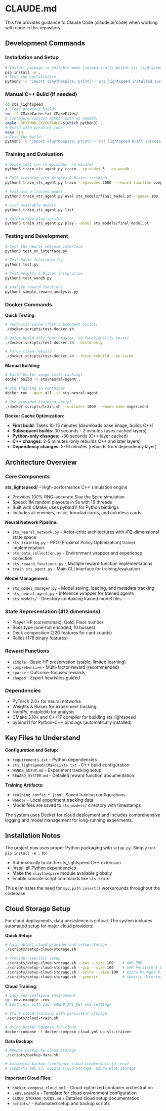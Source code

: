 # CLAUDE.md

This file provides guidance to Claude Code (claude.ai/code) when working with code in this repository.

## Development Commands

### Installation and Setup
```bash
# Install package in editable mode (automatically builds sts_lightspeed)
pip install -e .
# Test the installation
python3 -c "import slaythespire; print('✅ sts_lightspeed installed successfully!')"
```

### Manual C++ Build (if needed)
```bash
cd sts_lightspeed
# Clean previous builds
rm -rf CMakeCache.txt CMakeFiles/
# Configure (adjust Python path as needed)
cmake -DPYTHON_EXECUTABLE=$(which python3) .
# Build with parallel jobs
make -j4
# Test the build
python3 -c "import slaythespire; print('✅ sts_lightspeed built successfully!')"
```

### Training and Evaluation
```bash
# Quick test run (5 episodes, ~1 minute)
python3 train_sts_agent.py train --episodes 5 --no-wandb

# Full training with Weights & Biases tracking
python3 train_sts_agent.py train --episodes 2000 --reward-function comprehensive --wandb

# Evaluate a trained model
python3 train_sts_agent.py eval sts_models/final_model.pt --games 100

# List available models
python3 train_sts_agent.py list

# Interactive play session
python3 train_sts_agent.py play --model sts_models/final_model.pt
```

### Testing and Development
```bash
# Test the neural network interface
python3 test_nn_interface.py

# Test basic functionality
python3 test.py

# Test Weights & Biases integration
python3 test_wandb.py

# Analyze reward functions
python3 simple_reward_analysis.py
```

### Docker Commands

**Quick Testing:**
```bash
# Test with cache (fast subsequent builds)
./docker-scripts/test-docker.sh

# Quick build-only test (faster, no functionality tests)
./docker-scripts/test-docker.sh --build-only

# Force clean rebuild
./docker-scripts/test-docker.sh --force-rebuild --no-cache
```

**Manual Building:**
```bash
# Build Docker image (with caching)
docker build -t sts-neural-agent .

# Run training in container
docker run --gpus all -it sts-neural-agent

# Use provided training script
./docker-scripts/train.sh --episodes 1000 --wandb-name experiment
```

**Docker Cache Optimization:**
- **First build**: Takes 10-15 minutes (downloads base image, builds C++)
- **Subsequent builds**: 30 seconds - 2 minutes (uses cached layers)
- **Python-only changes**: ~30 seconds (C++ layer cached)
- **C++ changes**: 2-5 minutes (only rebuilds C++ and later layers)
- **Dependency changes**: 5-10 minutes (rebuilds from dependency layer)

## Architecture Overview

### Core Components

**sts_lightspeed/** - High-performance C++ simulation engine
- Provides 100% RNG-accurate Slay the Spire simulation
- Speed: 1M random playouts in 5s with 16 threads
- Built with CMake, uses pybind11 for Python bindings
- Includes all enemies, relics, Ironclad cards, and colorless cards

**Neural Network Pipeline:**
- `sts_neural_network.py` - Actor-critic architectures with 412-dimensional state space
- `sts_training.py` - PPO (Proximal Policy Optimization) trainer implementation
- `sts_data_collection.py` - Environment wrapper and experience collection
- `sts_reward_functions.py` - Multiple reward function implementations
- `train_sts_agent.py` - Main CLI interface for training/evaluation

**Model Management:**
- `sts_model_manager.py` - Model saving, loading, and metadata tracking
- `sts_neural_agent.py` - Inference wrapper for trained agents
- `sts_models/` - Directory containing trained model files

### State Representation (412 dimensions)
- Player HP (current/max), Gold, Floor number
- Boss type (one-hot encoded, 10 bosses)  
- Deck composition (220 features for card counts)
- Relics (178 binary features)

### Reward Functions
- `simple` - Basic HP preservation (stable, limited learning)
- `comprehensive` - Multi-factor reward (recommended)
- `sparse` - Outcome-focused rewards
- `shaped` - Expert heuristics guided

### Dependencies
- PyTorch 2.0+ for neural networks
- Weights & Biases for experiment tracking
- NumPy, matplotlib for analysis
- CMake 3.10+ and C++17 compiler for building sts_lightspeed
- pybind11 for Python-C++ bindings (automatically installed)

## Key Files to Understand

**Configuration and Setup:**
- `requirements.txt` - Python dependencies
- `sts_lightspeed/CMakeLists.txt` - C++ build configuration
- `WANDB_SETUP.md` - Experiment tracking setup
- `REWARD_SYSTEM.md` - Detailed reward function documentation

**Training Artifacts:**
- `training_config_*.json` - Saved training configurations
- `wandb/` - Local experiment tracking data
- Model files are saved to `sts_models/` directory with timestamps

The system uses Docker for cloud deployment and includes comprehensive logging and model management for long-running experiments.

## Installation Notes

The project now uses proper Python packaging with `setup.py`. Simply run `pip install -e .` to:
- Automatically build the sts_lightspeed C++ extension
- Install all Python dependencies
- Make the `slaythespire` module available globally
- Enable console script commands like `sts-train`

This eliminates the need for `sys.path.insert()` workarounds throughout the codebase.

## Cloud Storage Setup

For cloud deployments, data persistence is critical. The system includes automated setup for major cloud providers:

**Quick Setup:**
```bash
# Auto-detect cloud provider and setup storage
./scripts/setup-cloud-storage.sh

# Provider-specific setup
./scripts/setup-cloud-storage.sh --aws --size 100    # AWS EBS
./scripts/setup-cloud-storage.sh --gcp --size 100    # GCP Persistent Disk
./scripts/setup-cloud-storage.sh --azure --size 100  # Azure Managed Disk
./scripts/setup-cloud-storage.sh --generic           # Generic directory
```

**Cloud Training:**
```bash
# Copy and configure environment
cp .env.example .env
# Edit .env with your WANDB_API_KEY and settings

# Start cloud training with persistent storage
./scripts/cloud-train.sh

# Using Docker Compose for cloud
docker-compose -f docker-compose.cloud.yml up sts-trainer
```

**Data Backup:**
```bash
# Manual backup to cloud storage
./scripts/backup-data.sh

# Automated backup (configure cloud credentials in .env)
# Supports AWS S3, Google Cloud Storage, Azure Blob Storage
```

**Important Cloud Files:**
- `docker-compose.cloud.yml` - Cloud-optimized container orchestration
- `.env.example` - Template for cloud environment configuration
- `CLOUD_STORAGE_GUIDE.md` - Detailed cloud setup documentation
- `scripts/` - Automated setup and backup scripts